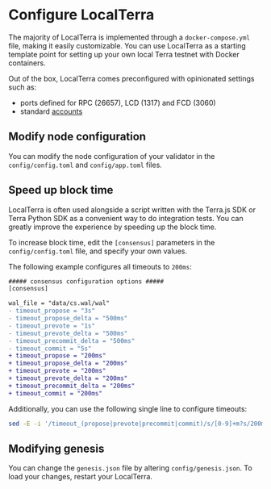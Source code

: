 # Configure LocalTerra

The majority of LocalTerra is implemented through a `docker-compose.yml` file, making it easily customizable. You can use LocalTerra as a starting template point for setting up your own local Terra testnet with Docker containers.

Out of the box, LocalTerra comes preconfigured with opinionated settings such as:

- ports defined for RPC (26657), LCD (1317) and FCD (3060)
- standard [accounts](accounts.md)

## Modify node configuration

You can modify the node configuration of your validator in the `config/config.toml` and `config/app.toml` files.

## Speed up block time

LocalTerra is often used alongside a script written with the Terra.js SDK or Terra Python SDK as a convenient way to do integration tests. You can greatly improve the experience by speeding up the block time.

To increase block time, edit the `[consensus]` parameters in the `config/config.toml` file, and specify your own values.

The following example configures all timeouts to `200ms`:

```diff
##### consensus configuration options #####
[consensus]

wal_file = "data/cs.wal/wal"
- timeout_propose = "3s"
- timeout_propose_delta = "500ms"
- timeout_prevote = "1s"
- timeout_prevote_delta = "500ms"
- timeout_precommit_delta = "500ms"
- timeout_commit = "5s"
+ timeout_propose = "200ms"
+ timeout_propose_delta = "200ms"
+ timeout_prevote = "200ms"
+ timeout_prevote_delta = "200ms"
+ timeout_precommit_delta = "200ms"
+ timeout_commit = "200ms"
```

Additionally, you can use the following single line to configure timeouts:

```sh
sed -E -i '/timeout_(propose|prevote|precommit|commit)/s/[0-9]+m?s/200ms/' config/config.toml
```

## Modifying genesis

You can change the `genesis.json` file by altering `config/genesis.json`. To load your changes, restart your LocalTerra.

